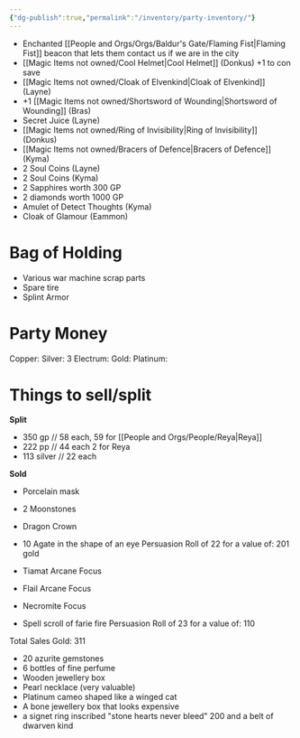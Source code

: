 ```yaml
---
{"dg-publish":true,"permalink":"/inventory/party-inventory/"}
---
```




- Enchanted [[People and Orgs/Orgs/Baldur's Gate/Flaming Fist\|Flaming Fist]] beacon that lets them contact us if we are in the city
- [[Magic Items not owned/Cool Helmet\|Cool Helmet]] (Donkus) +1 to con save
- [[Magic Items not owned/Cloak of Elvenkind\|Cloak of Elvenkind]] (Layne)
- +1 [[Magic Items not owned/Shortsword of Wounding\|Shortsword of Wounding]] (Bras)
- Secret Juice (Layne)
- [[Magic Items not owned/Ring of Invisibility\|Ring of Invisibility]]  (Donkus)
- [[Magic Items not owned/Bracers of Defence\|Bracers of Defence]] (Kyma)
- 2 Soul Coins (Layne)
- 2 Soul Coins (Kyma)
- 2 Sapphires worth 300 GP
- 2 diamonds worth 1000 GP
- Amulet of Detect Thoughts (Kyma)
- Cloak of Glamour (Eammon)
# Bag of Holding
- Various war machine scrap parts
- Spare tire
- Splint Armor

# Party Money

Copper:
Silver: 3
Electrum:
Gold: 
Platinum:

# Things to sell/split


**Split**
- 350 gp // 58 each, 59 for [[People and Orgs/People/Reya\|Reya]]
- 222 pp // 44 each 2 for Reya
- 113 silver // 22 each 

**Sold**
- Porcelain mask
- 2 Moonstones
- Dragon Crown
- 10 Agate in the shape of an eye
Persuasion Roll of 22 for a value of: 201 gold

- Tiamat Arcane Focus
- Flail Arcane Focus
- Necromite  Focus
- Spell scroll of farie fire 
Persuasion Roll of 23 for a value of: 110

Total Sales Gold: 311

- 20 azurite gemstones
- 6 bottles of fine perfume
- Wooden jewellery box
- Pearl necklace (very valuable)
- Platinum cameo shaped like a winged cat
- A bone jewellery box that looks expensive
- a signet ring inscribed "stone hearts never bleed"
200 and a belt of dwarven kind



